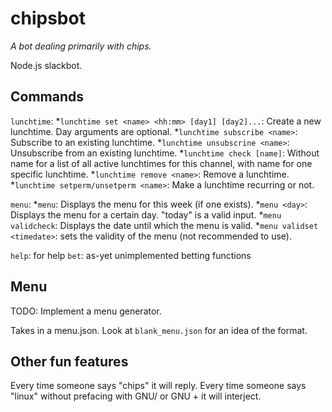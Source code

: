 # chipsbot
*A bot dealing primarily with chips.*

Node.js slackbot.

## Commands
`lunchtime`:
*`lunchtime set <name> <hh:mm> [day1] [day2]...`: Create a new lunchtime. Day arguments are optional.
*`lunchtime subscribe <name>`: Subscribe to an existing lunchtime.
*`lunchtime unsubscrine <name>`: Unsubscribe from an existing lunchtime.
*`lunchtime check [name]`: Without name for a list of all active lunchtimes for this channel, with name for one specific lunchtime.
*`lunchtime remove <name>`: Remove a lunchtime.
*`lunchtime setperm/unsetperm <name>`: Make a lunchtime recurring or not.

`menu`:
*`menu`: Displays the menu for this week (if one exists).
*`menu <day>`: Displays the menu for a certain day. "today" is a valid input.
*`menu validcheck`: Displays the date until which the menu is valid.
*`menu validset <timedate>`: sets the validity of the menu (not recommended to use).

`help`: for help
`bet`: as-yet unimplemented betting functions

## Menu
TODO: Implement a menu generator.

Takes in a menu.json. Look at `blank_menu.json` for an idea of the format.

## Other fun features
Every time someone says "chips" it will reply.
Every time someone says "linux" without prefacing with GNU/ or GNU + it will interject.
